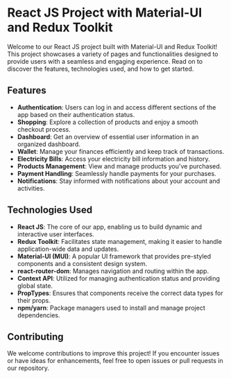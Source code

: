 # React JS Project with Material-UI and Redux Toolkit

Welcome to our React JS project built with Material-UI and Redux Toolkit! This project showcases a variety of pages and functionalities designed to provide users with a seamless and engaging experience. Read on to discover the features, technologies used, and how to get started.

## Features

- **Authentication**: Users can log in and access different sections of the app based on their authentication status.
- **Shopping**: Explore a collection of products and enjoy a smooth checkout process.
- **Dashboard**: Get an overview of essential user information in an organized dashboard.
- **Wallet**: Manage your finances efficiently and keep track of transactions.
- **Electricity Bills**: Access your electricity bill information and history.
- **Products Management**: View and manage products you've purchased.
- **Payment Handling**: Seamlessly handle payments for your purchases.
- **Notifications**: Stay informed with notifications about your account and activities.

## Technologies Used

- **React JS**: The core of our app, enabling us to build dynamic and interactive user interfaces.
- **Redux Toolkit**: Facilitates state management, making it easier to handle application-wide data and updates.
- **Material-UI (MUI)**: A popular UI framework that provides pre-styled components and a consistent design system.
- **react-router-dom**: Manages navigation and routing within the app.
- **Context API**: Utilized for managing authentication status and providing global state.
- **PropTypes**: Ensures that components receive the correct data types for their props.
- **npm/yarn**: Package managers used to install and manage project dependencies.


## Contributing

We welcome contributions to improve this project! If you encounter issues or have ideas for enhancements, feel free to open issues or pull requests in our repository.

